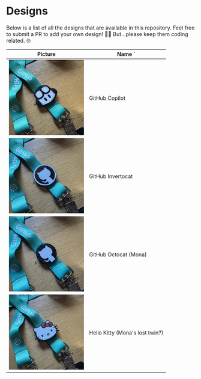 # Designs

Below is a list of all the designs that are available in this repository. Feel free to submit a PR to add your own design! 🧑‍🚀 But...please keep them coding related. 🤓

| Picture | Name `|
|-|-|
| ![](../designs/github-copilot/build-sample.jpg) | GitHub Copilot |
| ![](../designs/github-invertocat/build-sample.jpg) | GitHub Invertocat |
| ![](../designs/github-octocat/build-sample.jpg) | GitHub Octocat (Mona) |
| ![](../designs/hello-kitty/build-sample.jpg) | Hello Kitty (Mona's lost twin?) |
